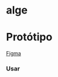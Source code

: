 # alge

# Protótipo

[Figma](https://www.figma.com/file/FQnA2UE5su6d1ymr5XHg2R/Untitled?node-id=5-43&t=2Vf8ZN5meIih1tcE-0)



### Usar